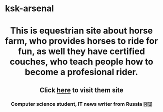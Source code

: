 # ksk-arsenal
<h1 align="center"> This is equestrian site about horse farm, who provides horses to ride for fun, as well they have certified couches, who teach people how to become a profesional rider. </h1>
 <h2  align="center"> Click <a href="https://daniilshat.ru/" target="_blank"> here</a> to visit them site </h2>
<h3 align="center">Computer science student, IT news writer from Russia 🇷🇺</h3>

